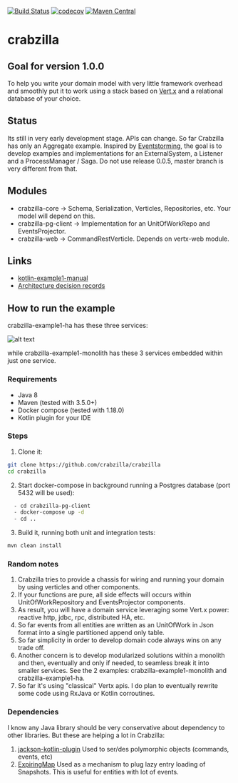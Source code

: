 [![Build Status](https://travis-ci.org/crabzilla/crabzilla.svg?branch=master)](https://travis-ci.org/crabzilla/crabzilla)
[![codecov](https://codecov.io/gh/crabzilla/crabzilla/branch/master/graph/badge.svg)](https://codecov.io/gh/crabzilla/crabzilla)
[![Maven Central](https://maven-badges.herokuapp.com/maven-central/io.github.crabzilla/crabzilla/badge.svg)](http://search.maven.org/#artifactdetails%7Cio.github.crabzilla%7Ccrabzilla%7C0.0.5%7C)

# crabzilla

## Goal for version 1.0.0

To help you write your domain model with very little framework overhead and smoothly put it to work using a stack based
on [Vert.x](http://vertx.io/) and a relational database of your choice.

## Status

Its still in very early development stage. APIs can change. So far Crabzilla has only an Aggregate example. Inspired by 
[Eventstorming](http://eventstorming.com), the goal is to develop examples and implementations for an ExternalSystem, 
a Listener and a ProcessManager / Saga. Do not use release 0.0.5, master branch is very different from that. 

## Modules

* crabzilla-core      → Schema, Serialization, Verticles, Repositories, etc. Your model will depend on this.
* crabzilla-pg-client → Implementation for an UnitOfWorkRepo and EventsProjector.
* crabzilla-web       → CommandRestVerticle. Depends on vertx-web module. 

## Links

* [kotlin-example1-manual](https://crabzilla.github.io/crabzilla/docs/kotlin-example1-manual.html)
* [Architecture decision records](https://github.com/crabzilla/crabzilla/tree/master/doc/architecture/decisions)

## How to run the example

crabzilla-example1-ha has these three services:

![alt text](https://github.com/crabzilla/crabzilla/blob/master/doc/asciidoc/images/crabzilla-bc-architecture.png "crabzilla-example1-ha")

while crabzilla-example1-monolith has these 3 services embedded within just one service.

### Requirements

* Java 8
* Maven (tested with 3.5.0+)
* Docker compose (tested with 1.18.0)
* Kotlin plugin for your IDE

### Steps

1. Clone it:

```bash
git clone https://github.com/crabzilla/crabzilla
cd crabzilla
```

2. Start docker-compose in background running a Postgres database (port 5432 will be used):

```bash
  - cd crabzilla-pg-client
  - docker-compose up -d
  - cd ..
```

3. Build it, running both unit and integration tests:

```bash
mvn clean install
```

### Random notes

1. Crabzilla tries to provide a chassis for wiring and running your domain by using verticles and other components.
2. If your functions are pure, all side effects will occurs within UnitOfWorkRepository and EventsProjector components.
3. As result, you will have a domain service leveraging some Vert.x power: reactive http, jdbc, rpc, distributed HA, etc.
4. So far events from all entities are written as an UnitOfWork in Json format into a single partitioned append only table.
5. So far simplicity in order to develop domain code always wins on any trade off.
6. Another concern is to develop modularized solutions within a monolith and then, eventually and only if needed, to seamless break it into smaller services. See the 2 examples: crabzilla-example1-monolith and crabzilla-example1-ha.
7. So far it's using "classical" Vertx apis. I do plan to eventually rewrite some code using RxJava or Kotlin corroutines.

### Dependencies

I know any Java library should be very conservative about dependency to other libraries. But these are helping a lot in Crabzilla: 

1. [jackson-kotlin-plugin](https://github.com/FasterXML/jackson-module-kotlin) Used to ser/des polymorphic objects (commands, events, etc) 
2. [ExpiringMap](https://github.com/jhalterman/expiringmap) Used as a mechanism to plug lazy entry loading of Snapshots. This is useful for entities with lot of events.


